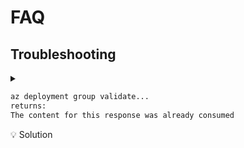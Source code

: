 # FAQ

## Troubleshooting

<details>
<summary>

```bash
az deployment group validate...
returns:
The content for this response was already consumed
```

<span style="float;">💡 Solution</span>

</summary>

> Make sure the resource group exists before running the deployment validation.

</details>
